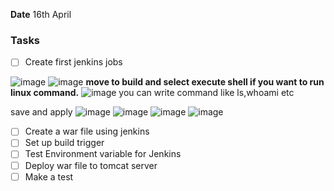 **Date** 16th April
### Tasks
- [ ] Create first jenkins jobs

![image](https://user-images.githubusercontent.com/120269399/232205784-11d12844-8e80-4284-ba5d-646c7186d9df.png)
![image](https://user-images.githubusercontent.com/120269399/232205810-23a7e356-8e47-4302-ae28-0d1ca18c8ee3.png)
**move to build and select execute shell if you want to run linux command.**
![image](https://user-images.githubusercontent.com/120269399/232205895-b56405c9-c2e7-4733-999c-bbd2ceec54a1.png)
 you can write command like ls,whoami etc
 
 save and apply
 ![image](https://user-images.githubusercontent.com/120269399/232206054-46646d2a-b069-4137-be2b-cf56f4f1501e.png)
![image](https://user-images.githubusercontent.com/120269399/232206064-3421c145-1922-4e06-b726-8cabf2ce3a3c.png)
![image](https://user-images.githubusercontent.com/120269399/232206082-c02d2266-2f1f-4dac-a84a-21c7261b7512.png)
![image](https://user-images.githubusercontent.com/120269399/232206091-d3718248-f580-48ec-85c2-39ebcf1e5297.png)


- [ ] Create a war file using jenkins
- [ ] Set up build trigger
- [ ] Test Environment variable for Jenkins 
- [ ] Deploy war file to tomcat server 
- [ ] Make a test
